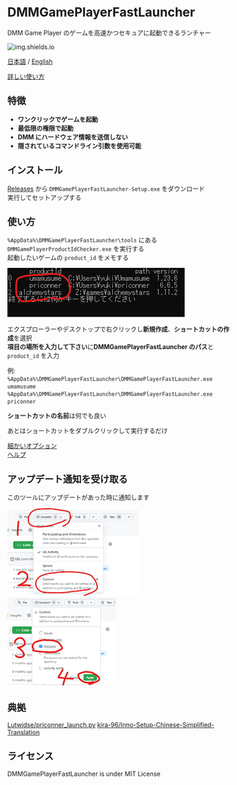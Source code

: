 # DMMGamePlayerFastLauncher

DMM Game Player のゲームを高速かつセキュアに起動できるランチャー

![img.shields.io](https://img.shields.io/github/downloads/fa0311/DMMGamePlayerFastLauncher/total)

[日本語](/README.md) / [English](/README-en.md)

[詳しい使い方](/docs/README-advance.md)

## 特徴

- **ワンクリックでゲームを起動**
- **最低限の権限で起動**
- **DMM にハードウェア情報を送信しない**
- **隠されているコマンドライン引数を使用可能**

## インストール

[Releases](https://github.com/fa0311/DMMGamePlayerFastLauncher/releases) から `DMMGamePlayerFastLauncher-Setup.exe` をダウンロード  
実行してセットアップする

## 使い方

`%AppData%\DMMGamePlayerFastLauncher\tools` にある `DMMGamePlayerProductIdChecker.exe` を実行する  
起動したいゲームの `product_id` をメモする

![screenshot1](docs/img/DMMGamePlayerProductIdChecker1.png)

エクスプローラーやデスクトップで右クリックし**新規作成**、**ショートカットの作成**を選択  
**項目の場所を入力して下さい**に**DMMGamePlayerFastLauncher のパス**と `product_id` を入力

例:  
`%AppData%\DMMGamePlayerFastLauncher\DMMGamePlayerFastLauncher.exe umamusume`  
`%AppData%\DMMGamePlayerFastLauncher\DMMGamePlayerFastLauncher.exe priconner`

**ショートカットの名前**は何でも良い

あとはショートカットをダブルクリックして実行するだけ

[細かいオプション](/docs/README-advance.md#引数)  
[ヘルプ](/docs/README-advance.md#ヘルプ)

## アップデート通知を受け取る

このツールにアップデートがあった時に通知します

<img src="docs/img/subscribe1.png" height="200">
<img src="docs/img/subscribe2.png" height="200">

## 典拠

[Lutwidse/priconner_launch.py](https://gist.github.com/Lutwidse/82d8e7a20c96296bc0318f1cb6bf26ee)
[kira-96/Inno-Setup-Chinese-Simplified-Translation](https://github.com/kira-96/Inno-Setup-Chinese-Simplified-Translation)

## ライセンス

DMMGamePlayerFastLauncher is under MIT License
